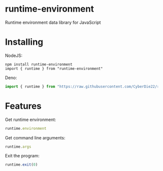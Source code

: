 # runtime-environment
Runtime environment data library for JavaScript

# Installing

NodeJS:
```
npm install runtime-environment
import { runtime } from "runtime-environment"
```

Deno:
```javascript
import { runtime } from "https://raw.githubusercontent.com/CyberDie22/runtime-environment/main/runtime-environment.js"
```
# Features

Get runtime environment:
```javascript
runtime.environment
```

Get command line arguments:
```javascript
runtime.args
```

Exit the program:
```javascript
runtime.exit(0)
```
